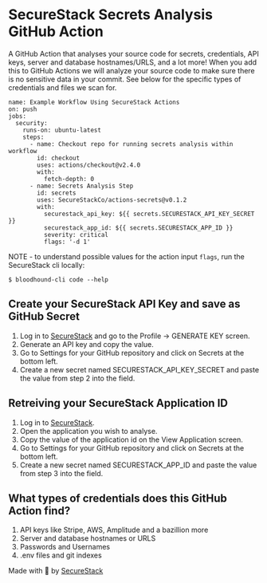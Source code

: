 # SecureStack Secrets Analysis GitHub Action

A GitHub Action that analyses your source code for secrets, credentials, API keys, server and database hostnames/URLS, and a lot more!  When you add this to GitHub Actions we will analyze your source code to make sure there is no sensitive data in your commit. See below for the specific types of credentials and files we scan for.

```
name: Example Workflow Using SecureStack Actions
on: push
jobs:
  security:
    runs-on: ubuntu-latest
    steps:
      - name: Checkout repo for running secrets analysis within workflow
        id: checkout
        uses: actions/checkout@v2.4.0
        with:
          fetch-depth: 0
      - name: Secrets Analysis Step
        id: secrets
        uses: SecureStackCo/actions-secrets@v0.1.2
        with:
          securestack_api_key: ${{ secrets.SECURESTACK_API_KEY_SECRET }}
          securestack_app_id: ${{ secrets.SECURESTACK_APP_ID }}
          severity: critical
          flags: '-d 1'

```
NOTE - to understand possible values for the action input `flags`, run the SecureStack cli locally:

`$ bloodhound-cli code --help`

## Create your SecureStack API Key and save as GitHub Secret

1. Log in to [SecureStack](https://app.securestack.com) and go to the Profile -> GENERATE KEY screen.
2. Generate an API key and copy the value.
3. Go to Settings for your GitHub repository and click on Secrets at the bottom left.
4. Create a new secret named SECURESTACK_API_KEY_SECRET and paste the value from step 2 into the field.

## Retreiving your SecureStack Application ID

1. Log in to [SecureStack](https://app.securestack.com).
2. Open the application you wish to analyse.
3. Copy the value of the application id on the View Application screen.
4. Go to Settings for your GitHub repository and click on Secrets at the bottom left.
5. Create a new secret named SECURESTACK_APP_ID and paste the value from step 3 into the field.

## What types of credentials does this GitHub Action find?
1. API keys like Stripe, AWS, Amplitude and a bazillion more
2. Server and database hostnames or URLS
3. Passwords and Usernames
4. .env files and git indexes

Made with 💜  by [SecureStack](https://securestack.com)
